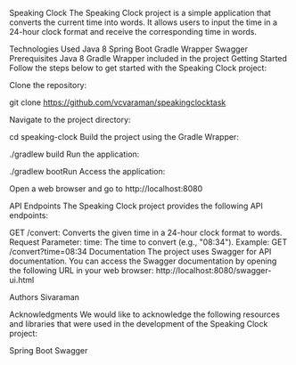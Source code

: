 Speaking Clock
The Speaking Clock project is a simple application that converts the current time into words. It allows users to input the time in a 24-hour clock format and receive the corresponding time in words.

Technologies Used
Java 8
Spring Boot
Gradle Wrapper
Swagger
Prerequisites
Java 8
Gradle Wrapper included in the project
Getting Started
Follow the steps below to get started with the Speaking Clock project:

Clone the repository:

git clone https://github.com/vcvaraman/speakingclocktask

Navigate to the project directory:

cd speaking-clock
Build the project using the Gradle Wrapper:

./gradlew build
Run the application:

./gradlew bootRun
Access the application:

Open a web browser and go to http://localhost:8080

API Endpoints
The Speaking Clock project provides the following API endpoints:

GET /convert: Converts the given time in a 24-hour clock format to words.
Request Parameter:
time: The time to convert (e.g., "08:34").
Example: GET /convert?time=08:34
Documentation
The project uses Swagger for API documentation. You can access the Swagger documentation by opening the following URL in your web browser: http://localhost:8080/swagger-ui.html

Authors
Sivaraman

Acknowledgments
We would like to acknowledge the following resources and libraries that were used in the development of the Speaking Clock project:

Spring Boot
Swagger


